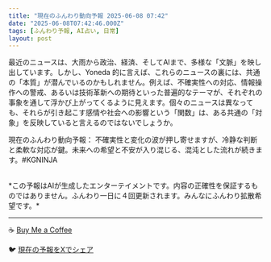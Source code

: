 ```yaml
---
title: "現在のふんわり動向予報 2025-06-08 07:42"
date: "2025-06-08T07:42:46.000Z"
tags: [ふんわり予報, AI占い, 日常]
layout: post
---
```


最近のニュースは、大雨から政治、経済、そしてAIまで、多様な「文脈」を映し出しています。しかし、Yoneda 的に言えば、これらのニュースの裏には、共通の「本質」が潜んでいるのかもしれません。例えば、不確実性への対応、情報操作への警戒、あるいは技術革新への期待といった普遍的なテーマが、それぞれの事象を通して浮かび上がってくるように見えます。個々のニュースは異なっても、それらが引き起こす感情や社会への影響という「関数」は、ある共通の「対象」を反映していると言えるのではないでしょうか。


現在のふんわり動向予報：
不確実性と変化の波が押し寄せますが、冷静な判断と柔軟な対応が鍵。未来への希望と不安が入り混じる、混沌とした流れが続きます。#KGNINJA

<br>
*この予報はAIが生成したエンターテイメントです。内容の正確性を保証するものではありません。ふんわり一日に４回更新されます。みんなにふんわり拡散希望です。*

---
☕️ [Buy Me a Coffee](https://www.buymeacoffee.com/kgninja)

🐦 [現在の予報をXでシェア](https://twitter.com/intent/tweet?text=%E7%8F%BE%E5%9C%A8%E3%81%AE%E3%81%B5%E3%82%93%E3%82%8F%E3%82%8A%E4%BA%88%E5%A0%B1%3A%20%E3%80%8C%E6%9C%80%E8%BF%91%E3%81%AE%E3%83%8B%E3%83%A5%E3%83%BC%E3%82%B9%E3%81%AF%E3%80%81%E5%A4%A7%E9%9B%A8%E3%81%8B%E3%82%89%E6%94%BF%E6%B2%BB%E3%80%81%E7%B5%8C%E6%B8%88%E3%80%81%E3%81%9D%E3%81%97%E3%81%A6AI%E3%81%BE%E3%81%A7%E3%80%81%E5%A4%9A%E6%A7%98%E3%81%AA%E3%80%8C%E6%96%87%E8%84%88%E3%80%8D%E3%82%92%E6%98%A0%E3%81%97%E5%87%BA%E3%81%97%E3%81%A6%E3%81%84%E3%81%BE%E3%81%99%E3%80%82%E3%80%8D%23KGNINJA%20%E7%B6%9A%E3%81%8D%E3%81%AF%E3%83%96%E3%83%AD%E3%82%B0%E3%81%A7%EF%BC%81%F0%9F%91%87&url=https%3A%2F%2Fkg-ninja.github.io%2FFunwariyoso%2F)
